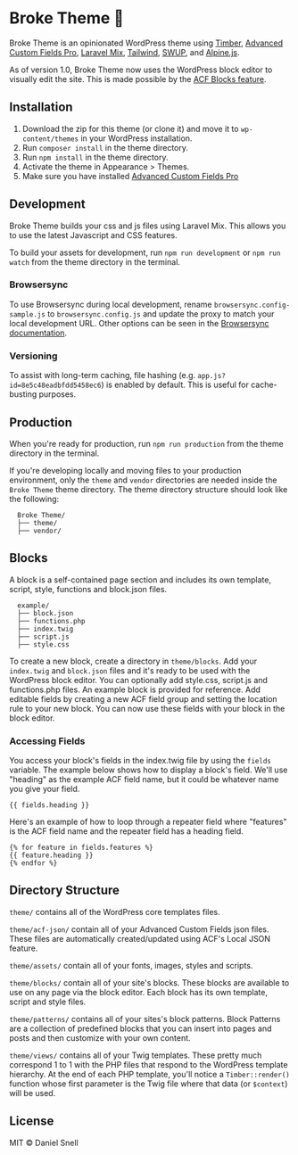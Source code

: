 # Broke Theme :evergreen_tree:

Broke Theme is an opinionated WordPress theme using [Timber](https://www.upstatement.com/timber/), [Advanced Custom Fields Pro](https://www.advancedcustomfields.com/), [Laravel Mix](https://github.com/JeffreyWay/laravel-mix), [Tailwind](https://tailwindcss.com/), [SWUP](https://swup.js.org/), and [Alpine.js](https://github.com/alpinejs/alpine).

As of version 1.0, Broke Theme now uses the WordPress block editor to visually edit the site. This is made possible by the [ACF Blocks feature](https://www.advancedcustomfields.com/resources/blocks/).

## Installation

1. Download the zip for this theme (or clone it) and move it to `wp-content/themes` in your WordPress installation.
2. Run `composer install` in the theme directory.
3. Run `npm install` in the theme directory.
4. Activate the theme in Appearance > Themes.
5. Make sure you have installed [Advanced Custom Fields Pro](https://www.advancedcustomfields.com/)

## Development

Broke Theme builds your css and js files using Laravel Mix. This allows you to use the latest Javascript and CSS features.

To build your assets for development, run `npm run development` or `npm run watch` from the theme directory in the terminal.

### Browsersync

To use Browsersync during local development, rename `browsersync.config-sample.js` to `browsersync.config.js` and update the proxy to match your local development URL. Other options can be seen in the [Browsersync documentation](https://browsersync.io/docs/options/).

### Versioning

To assist with long-term caching, file hashing (e.g. `app.js?id=8e5c48eadbfdd5458ec6`) is enabled by default. This is useful for cache-busting purposes.

## Production

When you're ready for production, run `npm run production` from the theme directory in the terminal.

If you're developing locally and moving files to your production environment, only the `theme` and `vendor` directories are needed inside the `Broke Theme` theme directory. The theme directory structure should look like the following:

```
  Broke Theme/
  ├── theme/
  ├── vendor/
```

## Blocks

A block is a self-contained page section and includes its own template, script, style, functions and block.json files.

```
  example/
  ├── block.json
  ├── functions.php
  ├── index.twig
  ├── script.js
  ├── style.css
```

To create a new block, create a directory in `theme/blocks`. Add your `index.twig` and `block.json` files and it's ready to be used with the WordPress block editor. You can optionally add style.css, script.js and functions.php files. An example block is provided for reference. Add editable fields by creating a new ACF field group and setting the location rule to your new block. You can now use these fields with your block in the block editor.

### Accessing Fields

You access your block's fields in the index.twig file by using the `fields` variable. The example below shows how to display a block's field. We'll use "heading" as the example ACF field name, but it could be whatever name you give your field.

`{{ fields.heading }}`

Here's an example of how to loop through a repeater field where "features" is the ACF field name and the repeater field has a heading field.

```
{% for feature in fields.features %}
{{ feature.heading }}
{% endfor %}
```

## Directory Structure

`theme/` contains all of the WordPress core templates files.

`theme/acf-json/` contain all of your Advanced Custom Fields json files. These files are automatically created/updated using ACF's Local JSON feature.

`theme/assets/` contain all of your fonts, images, styles and scripts.

`theme/blocks/` contain all of your site's blocks. These blocks are available to use on any page via the block editor. Each block has its own template, script and style files.

`theme/patterns/` contains all of your sites's block patterns. Block Patterns are a collection of predefined blocks that you can insert into pages and posts and then customize with your own content.

`theme/views/` contains all of your Twig templates. These pretty much correspond 1 to 1 with the PHP files that respond to the WordPress template hierarchy. At the end of each PHP template, you'll notice a `Timber::render()` function whose first parameter is the Twig file where that data (or `$context`) will be used.

## License

MIT © Daniel Snell
